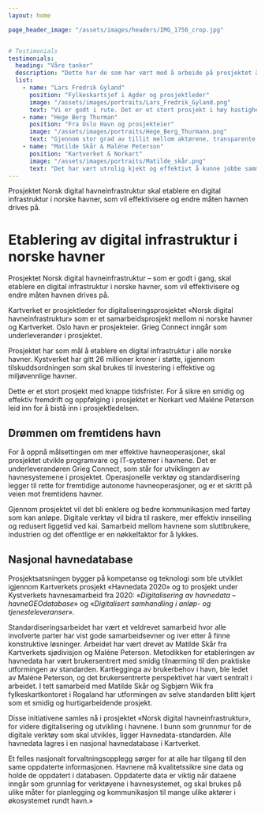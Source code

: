 ```yaml
---
layout: home

page_header_image: "/assets/images/headers/IMG_1756_crop.jpg"


# Testimonials
testimonials:
  heading: "Våre tanker"
  description: "Dette har de som har vært med å arbeide på prosjektet å si."
  list:
    - name: "Lars Fredrik Gyland"
      position: "Fylkeskartsjef i Agder og prosjektleder"
      image: "/assets/images/portraits/Lars_Fredrik_Gyland.png"
      text: "Vi er godt i rute. Det er et stort prosjekt i høy hastighet! Havnene ser verdien av digitalisering og er engasjerte. De rydder bort alt annet og bidrar godt inn i prosjektarbeidet. Det er unikt. "
    - name: "Hege Berg Thurman"
      position: "Fra Oslo Havn og prosjekteier"
      image: "/assets/images/portraits/Hege_Berg_Thurmann.png"
      text: "Gjennom stor grad av tillit mellom aktørene, transparente prosesser og felles målsetninger- har Norge forutsetninger til å lykkes på en måte som andre nasjoner vil ha utfordringer med å kopiere. Dette initiativet vil ha en stor betydning når det kommer til å styrke konkurransevilkår for nærskipsfarten de neste 3-10 årene."
    - name: "Matilde Skår & Maléne Peterson"
      position: "Kartverket & Norkart"
      image: "/assets/images/portraits/Matilde_skår.png"
      text: "Det har vært utrolig kjekt og effektivt å kunne jobbe sammen på en smidig måte, slik at vi raskt kunne ta brukerbehov til UML-modell og verifisere tilbake med brukere og eksperter. Vi har begge lært mye av hverandre underveis og får tilbakemelding om at det har vært en spennende prosess å være med på fra brukerne i prosjektet."
---
```


Prosjektet Norsk digital havneinfrastruktur skal etablere en digital infrastruktur i norske havner, som vil effektivisere og endre måten havnen drives på.

# Etablering av digital infrastruktur i norske havner

Prosjektet Norsk digital havneinfrastruktur – som er godt i gang, skal etablere en digital infrastruktur i norske havner, som vil effektivisere og endre måten havnen drives på.

Kartverket er prosjektleder for digitaliseringsprosjektet «Norsk digital havneinfrastruktur» som er et samarbeidsprosjekt mellom ni norske havner og Kartverket. Oslo havn er prosjekteier. Grieg Connect inngår som underleverandør i prosjektet.

Prosjektet har som mål å etablere en digital infrastruktur i alle norske havner. Kystverket har gitt 26 millioner kroner i støtte, igjennom tilskuddsordningen som skal brukes til investering i effektive og miljøvennlige havner.

Dette er et stort prosjekt med knappe tidsfrister. For å sikre en smidig og effektiv fremdrift og oppfølging i prosjektet er Norkart ved Maléne Peterson leid inn for å bistå inn i prosjektledelsen.

## Drømmen om fremtidens havn

For å oppnå målsettingen om mer effektive havneoperasjoner, skal prosjektet utvikle programvare og IT-systemer i havnene. Det er underleverandøren Grieg Connect, som står for utviklingen av havnesystemene i prosjektet. Operasjonelle verktøy og standardisering legger til rette for fremtidige autonome havneoperasjoner, og er et skritt på veien mot fremtidens havner.

Gjennom prosjektet vil det bli enklere og bedre kommunikasjon med fartøy som kan anløpe. Digitale verktøy vil bidra til raskere, mer effektiv innseiling og redusert liggetid ved kai. Samarbeid mellom havnene som sluttbrukere, industrien og det offentlige er en nøkkelfaktor for å lykkes.

## Nasjonal havnedatabase

Prosjektsatsningen bygger på kompetanse og teknologi som ble utviklet igjennom Kartverkets prosjekt «Havnedata 2020» og to prosjekt under Kystverkets havnesamarbeid fra 2020: «*Digitalisering av havnedata – havneGEOdatabase*» og «*Digitalisert samhandling i anløp- og tjenesteleveranser*».

Standardiseringsarbeidet har vært et veldrevet samarbeid hvor alle involverte parter har vist gode samarbeidsevner og iver etter å finne konstruktive løsninger. Arbeidet har vært drevet av Matilde Skår fra Kartverkets sjødivisjon og Maléne Peterson. Metodikken for etableringen av havnedata har vært brukersentrert med smidig tilnærming til den praktiske utformingen av standarden. Kartlegginga av brukerbehov i havn, ble ledet av Maléne Peterson, og det brukersentrerte perspektivet har vært sentralt i arbeidet. I tett samarbeid med Matilde Skår og Sigbjørn Wik fra fylkeskartkontoret i Rogaland har utformingen av selve standarden blitt kjørt som et smidig og hurtigarbeidende prosjekt.

Disse initiativene samles nå i prosjektet «Norsk digital havneinfrastruktur», for videre digitalisering og utvikling i havnene. I bunn som grunnmur for de digitale verktøy som skal utvikles, ligger Havnedata-standarden. Alle havnedata lagres i en nasjonal havnedatabase i Kartverket.

Et felles nasjonalt forvaltningsopplegg sørger for at alle har tilgang til den same oppdaterte informasjonen. Havnene må kvalitetssikre sine data og holde de oppdatert i databasen. Oppdaterte data er viktig når dataene inngår som grunnlag for verktøyene i havnesystemet, og skal brukes på ulike måter for planlegging og kommunikasjon til mange ulike aktører i økosystemet rundt havn.»
